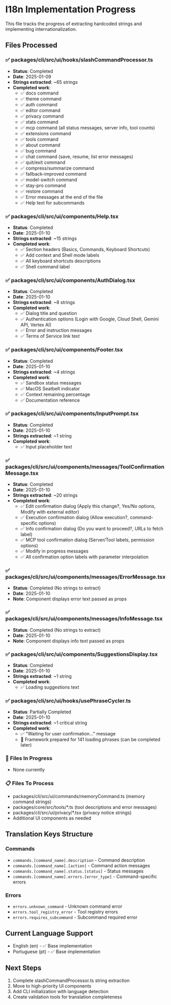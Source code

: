 # I18n Implementation Progress

This file tracks the progress of extracting hardcoded strings and implementing internationalization.

## Files Processed

### ✅ packages/cli/src/ui/hooks/slashCommandProcessor.ts
- **Status**: Completed
- **Date**: 2025-01-09
- **Strings extracted**: ~65 strings
- **Completed work**: 
  - ✅ docs command
  - ✅ theme command 
  - ✅ auth command
  - ✅ editor command
  - ✅ privacy command
  - ✅ stats command
  - ✅ mcp command (all status messages, server info, tool counts)
  - ✅ extensions command
  - ✅ tools command
  - ✅ about command
  - ✅ bug command
  - ✅ chat command (save, resume, list error messages)
  - ✅ quit/exit command
  - ✅ compress/summarize command
  - ✅ fallback-improved command
  - ✅ model-switch command
  - ✅ stay-pro command
  - ✅ restore command
  - ✅ Error messages at the end of the file
  - ✅ Help text for subcommands

### ✅ packages/cli/src/ui/components/Help.tsx
- **Status**: Completed
- **Date**: 2025-01-10
- **Strings extracted**: ~15 strings
- **Completed work**:
  - ✅ Section headers (Basics, Commands, Keyboard Shortcuts)
  - ✅ Add context and Shell mode labels
  - ✅ All keyboard shortcuts descriptions
  - ✅ Shell command label

### ✅ packages/cli/src/ui/components/AuthDialog.tsx
- **Status**: Completed
- **Date**: 2025-01-10
- **Strings extracted**: ~8 strings
- **Completed work**:
  - ✅ Dialog title and question
  - ✅ Authentication options (Login with Google, Cloud Shell, Gemini API, Vertex AI)
  - ✅ Error and instruction messages
  - ✅ Terms of Service link text

### ✅ packages/cli/src/ui/components/Footer.tsx
- **Status**: Completed
- **Date**: 2025-01-10
- **Strings extracted**: ~4 strings
- **Completed work**:
  - ✅ Sandbox status messages
  - ✅ MacOS Seatbelt indicator
  - ✅ Context remaining percentage
  - ✅ Documentation reference

### ✅ packages/cli/src/ui/components/InputPrompt.tsx
- **Status**: Completed
- **Date**: 2025-01-10
- **Strings extracted**: ~1 string
- **Completed work**:
  - ✅ Input placeholder text

### ✅ packages/cli/src/ui/components/messages/ToolConfirmationMessage.tsx
- **Status**: Completed
- **Date**: 2025-01-10
- **Strings extracted**: ~20 strings
- **Completed work**:
  - ✅ Edit confirmation dialog (Apply this change?, Yes/No options, Modify with external editor)
  - ✅ Execution confirmation dialog (Allow execution?, command-specific options)
  - ✅ Info confirmation dialog (Do you want to proceed?, URLs to fetch label)
  - ✅ MCP tool confirmation dialog (Server/Tool labels, permission options)
  - ✅ Modify in progress messages
  - ✅ All confirmation option labels with parameter interpolation

### ✅ packages/cli/src/ui/components/messages/ErrorMessage.tsx
- **Status**: Completed (No strings to extract)
- **Date**: 2025-01-10
- **Note**: Component displays error text passed as props

### ✅ packages/cli/src/ui/components/messages/InfoMessage.tsx
- **Status**: Completed (No strings to extract)
- **Date**: 2025-01-10
- **Note**: Component displays info text passed as props

### ✅ packages/cli/src/ui/components/SuggestionsDisplay.tsx
- **Status**: Completed
- **Date**: 2025-01-10
- **Strings extracted**: ~1 string
- **Completed work**:
  - ✅ Loading suggestions text

### ✅ packages/cli/src/ui/hooks/usePhraseCycler.ts
- **Status**: Partially Completed
- **Date**: 2025-01-10
- **Strings extracted**: ~1 critical string
- **Completed work**:
  - ✅ "Waiting for user confirmation..." message
  - 📝 Framework prepared for 141 loading phrases (can be completed later)

### 🔄 Files In Progress
- None currently

### 📋 Files To Process
- packages/cli/src/ui/commands/memoryCommand.ts (memory command strings)
- packages/core/src/tools/*.ts (tool descriptions and error messages)
- packages/cli/src/ui/privacy/*.tsx (privacy notice strings)
- Additional UI components as needed

## Translation Keys Structure

### Commands
- `commands.[command_name].description` - Command description
- `commands.[command_name].[action]` - Command action messages
- `commands.[command_name].status.[status]` - Status messages
- `commands.[command_name].errors.[error_type]` - Command-specific errors

### Errors
- `errors.unknown_command` - Unknown command error
- `errors.tool_registry_error` - Tool registry errors
- `errors.requires_subcommand` - Subcommand required error

## Current Language Support
- English (en) - ✅ Base implementation
- Portuguese (pt) - ✅ Base implementation

## Next Steps
1. Complete slashCommandProcessor.ts string extraction
2. Move to high-priority UI components
3. Add CLI initialization with language detection
4. Create validation tools for translation completeness